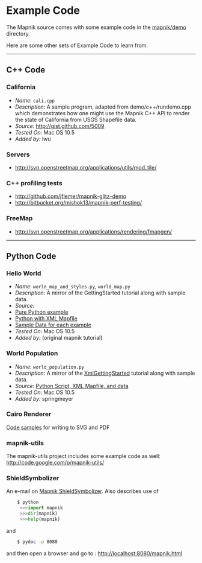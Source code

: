 <!-- Name: ExampleCode -->
<!-- Version: 11 -->
<!-- Last-Modified: 2009/11/10 17:42:39 -->
<!-- Author: springmeyer -->


# Example Code
The Mapnik source comes with some example code in the [mapnik/demo](https://github.com/mapnik/mapnik/tree/master/demo) directory.

Here are some other sets of Example Code to learn from.

----

## C++ Code

### California
 * *Name*: `cali.cpp`
 * *Description*: A sample program, adapted from demo/c++/rundemo.cpp which demonstrates how one might use the Mapnik C++ API to render the state of California from USGS Shapefile data.
 * *Source*: http://gist.github.com/5009
 * *Tested On*: Mac OS 10.5
 * *Added by:* lwu

### Servers
 * http://svn.openstreetmap.org/applications/utils/mod_tile/

### C++ profiling tests
 * http://github.com/jflemer/mapnik-glitz-demo
 * http://bitbucket.org/mishok13/mapnik-perf-testing/

### FreeMap
 * http://svn.openstreetmap.org/applications/rendering/fmapgen/

----

## Python Code

### Hello World
 * *Name*: `world_map_and_styles.py`, `world_map.py`
 * *Description*: A mirror of the GettingStarted tutorial along with sample data.
 * *Source*: 
  * [Pure Python example](http://mapnik-utils.googlecode.com/svn/example_code/hello_world/pure_python/)
  * [Python with XML Mapfile](http://mapnik-utils.googlecode.com/svn/example_code/hello_world/xml_config)
  * [Sample Data for each example](http://mapnik-utils.googlecode.com/svn/example_code/hello_world/data/)
 * *Tested On*: Mac OS 10.5
 * *Added by:* (original mapnik tutorial)

### World Population
 * *Name*: `world_population.py`
 * *Description*: A mirror of the [XmlGettingStarted](/wiki:XMLGettingStarted/) tutorial along with sample data.
 * *Source*: [Python Script, XML Mapfile, and data](http://mapnik-utils.googlecode.com/svn/example_code/world_population)
 * *Tested On*: Mac OS 10.5
 * *Added by:* springmeyer

### Cairo Renderer
[Code samples](MapnikRenderers) for writing to SVG and PDF

### mapnik-utils

The mapnik-utils project includes some example code as well: http://code.google.com/p/mapnik-utils/

### ShieldSymbolizer

An e-mail on [Mapnik ShieldSymbolizer](http://groups.google.com/group/cugos/browse_thread/thread/b62b4890e1933bba). Also describes use of

```python
    $ python 
     >>>import mapnik 
     >>>dir(mapnik) 
     >>>help(mapnik) 
```

and

```sh
    $ pydoc -p 8080 
```

and then open a browser and go to : [http://localhost:8080/mapnik.html](http://localhost:8080/mapnik.html)